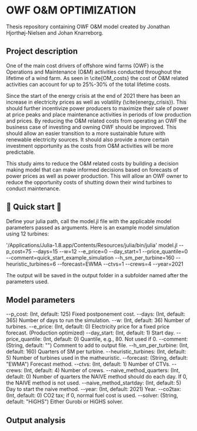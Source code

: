 # OWF O&M OPTIMIZATION
Thesis repository containing OWF O&M model created by Jonathan Hjorthøj-Nielsen and Johan Knarreborg. 


## Project description 
One of the main cost drivers of offshore wind farms (OWF) is the Operations and Maintenance (O\&M) activities conducted throughout the lifetime of a wind farm. As seen in \cite{OM_costs} the cost of O\&M related activities can account for up to 25\%-30\% of the total lifetime costs. 

Since the start of the energy crisis at the end of 2021 there has been an increase in electricity prices as well as volatility (\cite{energy_crisis}). This should further incentivize power producers to maximize their sale of power at price peaks and place maintenance activities in periods of low production and prices. By reducing the O\&M related costs from operating an OWF the business case of investing and owning OWF should be improved. This should allow an easier transition to a more sustainable future with renewable electricity sources. It should also provide a more certain investment opportunity as the costs from O\&M activities will be more predictable.

This study aims to reduce the O\&M related costs by building a decision making model that can make informed decisions based on forecasts of power prices as well as power production. This will allow an OWF owner to reduce the opportunity costs of shutting down their wind turbines to conduct maintenance. 


## 🚀 Quick start 🚀
Define your julia path, call the model.jl file with the applicable model parameters passed as arguments. Here is an example model simulation using 12 turbines: 

'/Applications/Julia-1.8.app/Contents/Resources/julia/bin/julia' model.jl --p_cost=75 --days=15 --w=12 --e_price=0 --day_start=1 --price_quantile=0 --comment=quick_start_example_simulation --h_sm_per_turbine=160 --heuristic_turbines=6 --forecast=EWMA --ctvs=1 --crews=4 --year=2021

The output will be saved in the output folder in a subfolder named after the parameters used. 

## Model parameters 
--p_cost: (Int, default: 125)
Fixed postponement cost.
--days: (Int, default: 365)
Number of days to run the simulation.
--w: (Int, default: 36)
Number of turbines.
--e_price: (Int, default: 0)
Electricity price for a fixed price forecast. (Production optimized)
--day_start: (Int, default: 1)
Start day.
--price_quantile: (Int, default: 0)
Quantile, e.g., 80. Not used if 0. 
--comment: (String, default: "")
Comment to add to output file.
--h_sm_per_turbine: (Int, default: 160)
Quarters of SM per turbine.
--heuristic_turbines: (Int, default: 5)
Number of turbines used in the matheuristic.
--forecast: (String, default: "EWMA")
Forecast method.
--ctvs: (Int, default: 1)
Number of CTVs.
--crews: (Int, default: 4)
Number of crews.
--naive_method_quarters: (Int, default: 0)
Number of quarters the NAIVE method should do each day. If 0, the NAIVE method is not used.
--naive_method_startday: (Int, default: 5)
Day to start the naive method.
--year: (Int, default: 2021)
Year.
--co2tax: (Int, default: 0)
CO2 tax; if 0, normal fuel cost is used.
--solver: (String, default: "HiGHS")
Either Gurobi or HiGHS solver.


## Output analysis 
